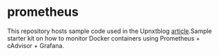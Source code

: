 # prometheus

This repository hosts sample code used in the Upnxtblog [article]( http://www.upnxtblog.com/index.php/2019/02/10/monitoring-docke…cadvisor-grafana).Sample starter kit on how to monitor Docker containers using Prometheus + cAdvisor + Grafana.
